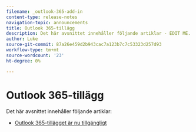 ```yaml
---
filename: _outlook-365-add-in
content-type: release-notes
navigation-topic: announcements
title: Outlook 365-tillägg
description: Det här avsnittet innehåller följande artiklar - EDIT ME.
author: Luke
source-git-commit: 87a26e459d2b943cac7a123b7c7c53323d257d93
workflow-type: tm+mt
source-wordcount: '23'
ht-degree: 0%

---
```



# Outlook 365-tillägg

Det här avsnittet innehåller följande artiklar:

* [Outlook 365-tillägget är nu tillgängligt](../../product-announcements/outlook-365-add-in/outlook-365-add-in-now-available.md)

